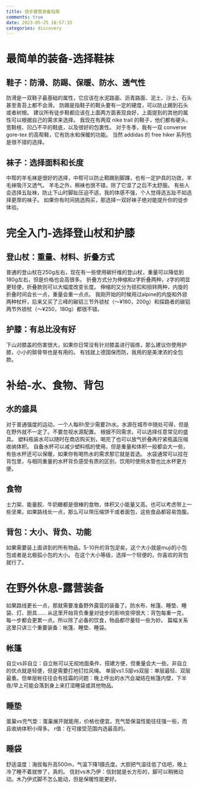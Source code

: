 ```yaml
---
title: 徒步露营装备指南
comments: true
date: 2023-05-25 18:57:33
categories: discovery
---
```


# 最简单的装备-选择鞋袜
## 鞋子：防滑、防踢、保暖、防水、透气性

防滑是一双鞋子最基础的属性，它应该在水泥路面、沥青路面、泥土、沙土、石头甚至青苔上都不会滑。
防踢是指鞋子的鞋头要有一定的硬度，可以防止踢到石头或者树根。
建议所有徒步鞋都应该在上面两方面表现良好，上面提到的其他的属性可以根据自己的需求来选择。
我现在有两双 nike trail 的鞋子，他们都有硬头，宽鞋楦、凹凸不平的鞋底，以及很好的包裹性。
对于冬季，我有一双 converse gore-tex 的高帮鞋，它有防水和保暖的功能。
当然 addidas 的 free hiker 系列也是很不错的选择。

## 袜子：选择面料和长度

中帮的羊毛袜是很好的选择，中帮可以防止鞋踢到脚踝，也有一定护具的功效，羊毛袜吸汗又透气。
羊毛之外，棉袜也很不错，除了它湿了之后不太舒服。
有些人会选择五趾袜，防止下山时脚趾压迫不适，我的体感不强，个人觉得选五趾不如选择更厚的袜子。
如果你有时间挑选购买，那选择一双好袜子绝对能提升你的徒步体验。

# 完全入门-选择登山杖和护膝
## 登山杖：重量、材料、折叠方式
普通的登山杖在250g左右，现在有一些使用碳纤维的登山杖，重量可以降低到180g左右，但是价格也会高很多。
折叠方式分为伸缩和z字折叠两种，z字的明显更轻便，折叠款则可以大幅度改变长度。
伸缩的又分为锁扣和扭转两种，内旋的折叠时间会长一点，重量会重一点点。
我刚开始的时候用过alpine的内旋和外锁两种杖杆，后来又买了三峰的碳铝三节外锁杖（～¥180，200g）和探路者的碳铝两节外锁杖（～¥250，180g）都很不错。

## 护膝：有总比没有好
下山对膝盖的伤害很大，如果你日常没有针对膝盖进行锻炼，那么建议你使用护膝，小小的髌骨带也是有用的。
有钱就上德国保而防，我用的是美津浓的全包款。

# 补给-水、食物、背包
## 水的盛具
对于普通强度的运动，一个人每8h至少需要2h水。水源在城市中随处可得，但是在野外就不一定了。不要忽视水源配置。
根据不同需求，可以选择任意常见的盛具。
塑料瓶装水可以随时在商店购买到，喝完了也可以放气折叠再拧紧瓶盖压缩收纳体积。
自备水杯可以减少塑料瓶的使用，但是重量和体积一般都会大一些，有些水杯还可以保暖，如果你有喝热水的需求那它就是首选。
水袋通常可以挂在背包里，与相同重量的水杯背负感受有质的区别，饮用时使用水管也比水杯更方便。
## 食物
士力架、能量胶、牛奶糖都是很棒的食物，体积又小能量又高。也可以考虑带上一些坚果。如果路线长一点，那么可以带压缩饼干或者面包，这些食品都容易饱腹。
## 背包：大小、背负、功能
如果需要装上面讲到的所有物品，5-10升的背包足矣。这个大小就是muji的小包包或者是北极狐小包的大小。
在这个大小等级，选择一个轻便的，你喜欢的背包就行了。

# 在野外休息-露营装备
如果路线更长一点，那就需要准备野外露营的装备了。防水布、帐篷、睡垫、睡袋、灯、厨具……
从这里开始背负重量对徒步的影响变得很大：背包每重一克，每一步都会更累一点。所以除了必备的饮食，物品都尽量轻一些为妙。
篇幅关系这里只讲三个重要装备：帐篷、睡垫、睡袋。

## 帐篷
自立vs非自立：自立帐可以无视地面条件、搭建方便，但重量会大一些。非自立的优点就是轻便，但是需要打地钉拉风绳。
单层vs1.5层vs双层：单层最轻、双层最重。但单层帐往往会有挂霜的问题：晚上呼出的水汽会凝结在帐篷内壁，下半夜/早上可能会落到身上来打湿睡袋或其他物品。

## 睡垫
蛋巢vs充气垫：蛋巢展开就能用，价格也便宜。充气垫保温性能往往强一些，而且收纳体积小得多。
r值：在可接受范围内选最高的。

## 睡袋
舒适温度：海拔每升高500m，气温下降1摄氏度。大胆把气温往低了估吧，晚上冷了睡不着就惨了，真的。
信封vs木乃伊：信封就是长方形的，脚可以稍微动动。木乃伊式脚不怎么能动，但是保暖性能更好。


